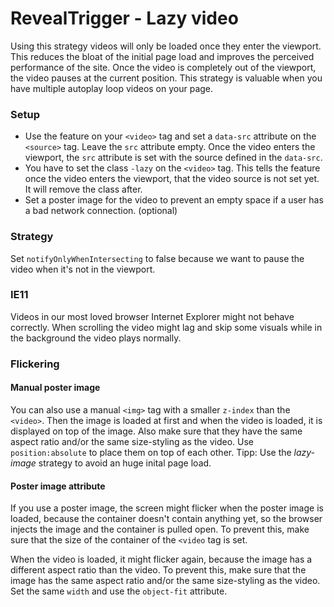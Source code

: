 # RevealTrigger - Lazy video

Using this strategy videos will only be loaded once they enter the viewport. This reduces the bloat of the initial page load and improves the perceived performance of the site. Once the video is completely out of the viewport, the video pauses at the current position. This strategy is valuable when you have multiple autoplay loop videos on your page.

### Setup

- Use the feature on your `<video>` tag and set a `data-src` attribute on the `<source>` tag. Leave the `src` attribute empty. Once the video enters the viewport, the `src` attribute is set with the source defined in the `data-src`.
- You have to set the class `-lazy` on the `<video>` tag. This tells the feature once the video enters the viewport, that the video source is not set yet. It will remove the class after.
- Set a poster image for the video to prevent an empty space if a user has a bad network connection. (optional)

### Strategy

Set `notifyOnlyWhenIntersecting` to false because we want to pause the video when it's not in the viewport.

### IE11

Videos in our most loved browser Internet Explorer might not behave correctly. When scrolling the video might lag and skip some visuals while in the background the video plays normally.

### Flickering

#### Manual poster image

You can also use a manual `<img>` tag with a smaller `z-index` than the `<video>`. Then the image is loaded at first and when the video is loaded, it is displayed on top of the image. Also make sure that they have the same aspect ratio and/or the same size-styling as the video. Use `position:absolute` to place them on top of each other.
Tipp: Use the _lazy-image_ strategy to avoid an huge inital page load.

#### Poster image attribute

If you use a poster image, the screen might flicker when the poster image is loaded, because the container doesn't contain anything yet, so the browser injects the image and the container is pulled open.
To prevent this, make sure that the size of the container of the `<video` tag is set.

When the video is loaded, it might flicker again, because the image has a different aspect ratio than the video. To prevent this, make sure that the image has the same aspect ratio and/or the same size-styling as the video. Set the same `width` and use the `object-fit` attribute.
